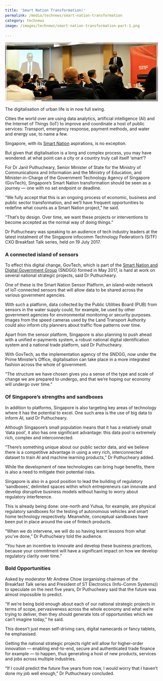 ```yaml
---
title: 'Smart Nation Transformation!'
permalink: /media/technews/smart-nation-transformation
category: technews
image: /images/technews/smart-nation-transformation-part-1.png

---
```



![smart nation transformation!](/images/technews/smart-nation-transformation-part-1.png)

The digitalisation of urban life is in now full swing.

Cities the world over are using data analytics, artificial intelligence (AI) and the Internet of Things (IoT) to improve and coordinate a host of public services: Transport, emergency response, payment methods, and water and energy use, to name a few.

Singapore, with its [Smart Nation](https://www.smartnation.sg/) aspirations, is no exception.

But given that digitalisation is a long and complex process, you may have wondered: at what point can a city or a country truly call itself ‘smart’?

For Dr Janil Puthucheary, Senior Minister of State for the Ministry of Communications and Information and the Ministry of Education, and Minister-in-Charge of the Government Technology Agency of Singapore (GovTech), Singapore’s Smart Nation transformation should be seen as a journey — one with no set endpoint or deadline.

“We fully accept that this is an ongoing process of economic, business and public sector transformation, and we’ll have frequent opportunities to redefine what counts as a Smart Nation project,” he said.

“That’s by design. Over time, we want these projects or interventions to become accepted as the normal way of doing things.”

Dr Puthucheary was speaking to an audience of tech industry leaders at the latest instalment of the Singapore infocomm Technology Federation’s (SiTF) CXO Breakfast Talk series, held on 19 July 2017.

### **A connected island of sensors**
To effect this digital change, GovTech, which is part of the [Smart Nation and Digital Government Group](https://www.tech.gov.sg/technews/upclose/2017/03/govtech-joins-the-smart-nation-and-digital-government-group) (SNDGG) formed in May 2017, is hard at work on several national strategic projects, said Dr Puthucheary.

One of these is the Smart Nation Sensor Platform, an island-wide network of IoT-connected sensors that will allow data to be shared across the various government agencies.

With such a platform, data collected by the Public Utilities Board (PUB) from sensors in the water supply could, for example, be used by other government agencies for environmental monitoring or security purposes. Images from the speed cameras used by the Land Transport Authority could also inform city planners about traffic flow patterns over time.

Apart from the sensor platform, Singapore is also planning to push ahead with a unified e-payments system, a robust national digital identification system and a national trade platform, said Dr Puthucheary.

With GovTech, as the implementation agency of the SNDGG, now under the Prime Minister’s Office, digitalisation can take place in a more integrated fashion across the whole of government.

“The structure we have chosen gives you a sense of the type and scale of change we are prepared to undergo, and that we’re hoping our economy will undergo over time.”

### **Of Singapore’s strengths and sandboxes**
In addition to platforms, Singapore is also targeting key areas of technology where it has the potential to excel. One such area is the use of big data to inform AI, said Dr Puthucheary.

Although Singapore’s small population means that it has a relatively small ‘data pool’, it also has one significant advantage: this data pool is extremely rich, complex and interconnected.

“There’s something unique about our public sector data, and we believe there is a competitive advantage in using a very rich, interconnected dataset to train AI and machine learning products,” Dr Puthucheary added.

While the development of new technologies can bring huge benefits, there is also a need to mitigate their potential risks.

Singapore is also in a good position to lead the building of regulatory ‘sandboxes’, delimited spaces within which entrepreneurs can innovate and develop disruptive business models without having to worry about regulatory interference.

This is already being done: one-north and Yuhua, for example, are physical regulatory sandboxes for the testing of autonomous vehicles and smart home technology respectively. Meanwhile, conceptual sandboxes have been put in place around the use of fintech products.

“When we do intervene, we will do so having learnt lessons from what you’ve done,” Dr Puthucheary told the audience.

“You have an incentive to innovate and develop these business practices, because your commitment will have a significant impact on how we develop regulatory clarity over time.”

### **Bold Opportunities**
Asked by moderator Mr Andrew Chow (organising chairman of the Breakfast Talk series and President of ST Electronics (Info-Comm Systems)) to speculate on the next five years, Dr Puthucheary said that the future was almost impossible to predict.

“If we’re being bold enough about each of our national strategic projects in terms of scope, pervasiveness across the whole economy and what we’re trying to deliver, then they should generate lots of opportunities which we can’t imagine today,” he said.

This doesn’t just mean self-driving cars, digital namecards or fancy tablets, he emphasised.

Getting the national strategic projects right will allow for higher-order innovation — enabling end-to-end, secure and authenticated trade finance for example — to happen, thus generating a host of new products, services and jobs across multiple industries.

“If I could predict the future five years from now, I would worry that I haven’t done my job well enough,” Dr Puthucheary concluded.
